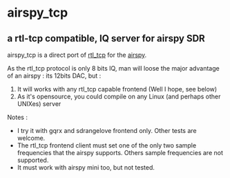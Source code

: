 # airspy_tcp
## a rtl-tcp compatible, IQ server for airspy SDR

airspy_tcp is a direct port of [rtl_tcp](https://github.com/osmocom/rtl-sdr) for the [airspy](https://airspy.com/).

As the rtl_tcp protocol is only 8 bits IQ, man will loose the major advantage of an airspy : its 12bits DAC, but :

1. It will works with any rtl_tcp capable frontend (Well I hope, see below)
2. As it's opensource, you could compile on any Linux (and perhaps other UNIXes) server

Notes :
 - I try it with gqrx and sdrangelove frontend only. Other tests are welcome.
 - The rtl_tcp frontend client must set one of the only two sample frequencies that the airspy supports. Others sample frequencies are not supported.
 - It must work with airspy mini too, but not tested.
